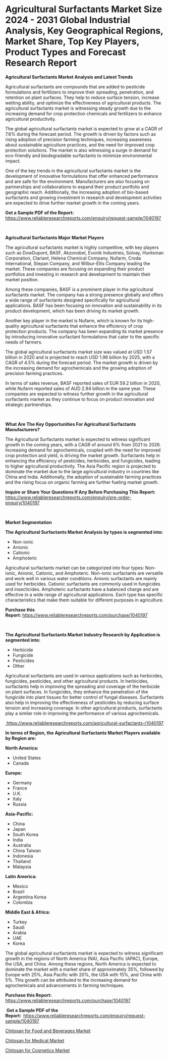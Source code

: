 <p><h1>Agricultural Surfactants Market Size 2024 - 2031 Global Industrial Analysis, Key Geographical Regions, Market Share, Top Key Players, Product Types and Forecast Research Report</h1></p><p><strong>Agricultural Surfactants Market Analysis and Latest Trends</strong></p>
<p><p>Agricultural surfactants are compounds that are added to pesticide formulations and fertilizers to improve their spreading, penetration, and retention on plant surfaces. They help to reduce surface tension, increase wetting ability, and optimize the effectiveness of agricultural products. The agricultural surfactants market is witnessing steady growth due to the increasing demand for crop protection chemicals and fertilizers to enhance agricultural productivity.</p><p>The global agricultural surfactants market is expected to grow at a CAGR of 7.6% during the forecast period. The growth is driven by factors such as rising adoption of precision farming techniques, increasing awareness about sustainable agriculture practices, and the need for improved crop protection solutions. The market is also witnessing a surge in demand for eco-friendly and biodegradable surfactants to minimize environmental impact.</p><p>One of the key trends in the agricultural surfactants market is the development of innovative formulations that offer enhanced performance and are safe for the environment. Manufacturers are also focusing on partnerships and collaborations to expand their product portfolio and geographic reach. Additionally, the increasing adoption of bio-based surfactants and growing investment in research and development activities are expected to drive further market growth in the coming years.</p></p>
<p><strong>Get a Sample PDF of the Report:&nbsp;</strong> <a href="https://www.reliableresearchreports.com/enquiry/request-sample/1040197">https://www.reliableresearchreports.com/enquiry/request-sample/1040197</a></p>
<p>&nbsp;</p>
<p><strong>Agricultural Surfactants Major Market Players</strong></p>
<p><p>The agricultural surfactants market is highly competitive, with key players such as DowDupont, BASF, Akzonobel, Evonik Industries, Solvay, Huntsman Corporation, Clariant, Helena Chemical Company, Nufarm, Croda International, Stepan Company, and Wilbur-Ellis Company leading the market. These companies are focusing on expanding their product portfolios and investing in research and development to maintain their market position.</p><p>Among these companies, BASF is a prominent player in the agricultural surfactants market. The company has a strong presence globally and offers a wide range of surfactants designed specifically for agricultural applications. BASF has been focusing on innovation and sustainability in its product development, which has been driving its market growth. </p><p>Another key player in the market is Nufarm, which is known for its high-quality agricultural surfactants that enhance the efficiency of crop protection products. The company has been expanding its market presence by introducing innovative surfactant formulations that cater to the specific needs of farmers.</p><p>The global agricultural surfactants market size was valued at USD 1.57 billion in 2020 and is projected to reach USD 1.96 billion by 2025, with a CAGR of 4.5% during the forecast period. The market growth is driven by the increasing demand for agrochemicals and the growing adoption of precision farming practices.</p><p>In terms of sales revenue, BASF reported sales of EUR 59.2 billion in 2020, while Nufarm reported sales of AUD 2.94 billion in the same year. These companies are expected to witness further growth in the agricultural surfactants market as they continue to focus on product innovation and strategic partnerships.</p></p>
<p>&nbsp;</p>
<p><strong>What Are The Key Opportunities For Agricultural Surfactants Manufacturers?</strong></p>
<p><p>The Agricultural Surfactants market is expected to witness significant growth in the coming years, with a CAGR of around 6% from 2021 to 2026. Increasing demand for agrochemicals, coupled with the need for improved crop protection and yield, is driving the market growth. Surfactants help in enhancing the efficiency of pesticides, herbicides, and fungicides, leading to higher agricultural productivity. The Asia Pacific region is projected to dominate the market due to the large agricultural industry in countries like China and India. Additionally, the adoption of sustainable farming practices and the rising focus on organic farming are further fueling market growth.</p></p>
<p><strong>Inquire or Share Your Questions If Any Before Purchasing This Report:</strong> <a href="https://www.reliableresearchreports.com/enquiry/pre-order-enquiry/1040197">https://www.reliableresearchreports.com/enquiry/pre-order-enquiry/1040197</a></p>
<p>&nbsp;</p>
<p><strong>Market Segmentation</strong></p>
<p><strong>The Agricultural Surfactants Market Analysis by types is segmented into:</strong></p>
<p><ul><li>Non-ionic</li><li>Anionic</li><li>Cationic</li><li>Amphoteric</li></ul></p>
<p><p>Agricultural surfactants market can be categorized into four types: Non-ionic, Anionic, Cationic, and Amphoteric. Non-ionic surfactants are versatile and work well in various water conditions. Anionic surfactants are mainly used for herbicides. Cationic surfactants are commonly used in fungicides and insecticides. Amphoteric surfactants have a balanced charge and are effective in a wide range of agricultural applications. Each type has specific characteristics that make them suitable for different purposes in agriculture.</p></p>
<p><strong>Purchase this Report:&nbsp;</strong><a href="https://www.reliableresearchreports.com/purchase/1040197">https://www.reliableresearchreports.com/purchase/1040197</a></p>
<p>&nbsp;</p>
<p><strong>The Agricultural Surfactants Market Industry Research by Application is segmented into:</strong></p>
<p><ul><li>Herbicide</li><li>Fungicide</li><li>Pesticides</li><li>Other</li></ul></p>
<p><p>Agricultural surfactants are used in various applications such as herbicides, fungicides, pesticides, and other agricultural products. In herbicides, surfactants help in improving the spreading and coverage of the herbicide on plant surfaces. In fungicides, they enhance the penetration of the fungicide into plant tissues for better control of fungal diseases. Surfactants also help in improving the effectiveness of pesticides by reducing surface tension and increasing coverage. In other agricultural products, surfactants play a similar role in improving the performance of various agrochemicals.</p></p>
<p><a href="https://www.reliableresearchreports.com/agricultural-surfactants-r1040197">&nbsp;https://www.reliableresearchreports.com/agricultural-surfactants-r1040197</a></p>
<p><strong>In terms of Region, the Agricultural Surfactants Market Players available by Region are:</strong></p>
<p>
    <p> <strong> North America: </strong>
        <ul>
            <li>United States</li>
            <li>Canada</li>
        </ul>
        </p> 
    <p> <strong> Europe: </strong>
        <ul>
            <li>Germany</li>
            <li>France</li>
            <li>U.K.</li>
            <li>Italy</li>
            <li>Russia</li>
        </ul>
        </p> 
    <p> <strong> Asia-Pacific: </strong>
        <ul>
            <li>China</li>
            <li>Japan</li>
            <li>South Korea</li>
            <li>India</li>
            <li>Australia</li>
            <li>China Taiwan</li>
            <li>Indonesia</li>
            <li>Thailand</li>
            <li>Malaysia</li>
        </ul>
        </p> 
    <p> <strong> Latin America: </strong>
        <ul>
            <li>Mexico</li>
            <li>Brazil</li>
            <li>Argentina Korea</li>
            <li>Colombia</li>
        </ul>
        </p> 
    <p> <strong> Middle East & Africa: </strong>
        <ul>
            <li>Turkey</li>
            <li>Saudi</li>
            <li>Arabia</li>
            <li>UAE</li>
            <li>Korea</li>
        </ul>
    </p>
    </p>
<p><p>The global agricultural surfactants market is expected to witness significant growth in the regions of North America (NA), Asia Pacific (APAC), Europe, the USA, and China. Among these regions, North America is expected to dominate the market with a market share of approximately 35%, followed by Europe with 25%, Asia Pacific with 20%, the USA with 15%, and China with 5%. This growth can be attributed to the increasing demand for agrochemicals and advancements in farming techniques.</p></p>
<p><strong>Purchase this Report: </strong><a href="https://www.reliableresearchreports.com/purchase/1040197">https://www.reliableresearchreports.com/purchase/1040197</a></p>
<p>&nbsp;<strong>Get a Sample PDF of the Report:&nbsp;&nbsp;</strong><a href="https://www.reliableresearchreports.com/enquiry/request-sample/1040197">https://www.reliableresearchreports.com/enquiry/request-sample/1040197</a></p>
<p><strong></strong></p>
<p><p><a href="https://github.com/ofpaqrof92/Market-Research-Report-List-1/blob/main/chitosan-for-food-and-beverages-market.md">Chitosan for Food and Beverages Market</a></p><p><a href="https://github.com/tusomamen9/Market-Research-Report-List-1/blob/main/chitosan-for-medical-market.md">Chitosan for Medical Market</a></p><p><a href="https://github.com/evanppinks/Market-Research-Report-List-1/blob/main/chitosan-for-cosmetics-market.md">Chitosan for Cosmetics Market</a></p></p>